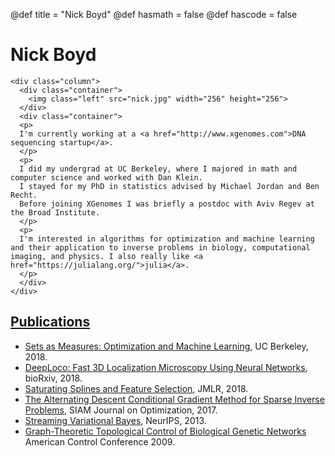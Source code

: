 @def title = "Nick Boyd"
@def hasmath = false
@def hascode = false

# Nick Boyd

~~~
<div class="column">
  <div class="container">
    <img class="left" src="nick.jpg" width="256" height="256">
  </div>
  <div class="container">
  <p>
  I'm currently working at a <a href="http://www.xgenomes.com">DNA sequencing startup</a>.
  </p>
  <p>
  I did my undergrad at UC Berkeley, where I majored in math and computer science and worked with Dan Klein.
  I stayed for my PhD in statistics advised by Michael Jordan and Ben Recht.
  Before joining XGenomes I was briefly a postdoc with Aviv Regev at the Broad Institute.
  </p>
  <p>
  I'm interested in algorithms for optimization and machine learning and their application to inverse problems in biology, computational imaging, and physics. I also really like <a href="https://julialang.org/">julia</a>.
  </p>
  </div>
</div>
~~~

## [Publications](https://scholar.google.com/citations?hl=en&user=4C4GOhYAAAAJ&view_op=list_works&sortby=pubdate)


* [Sets as Measures: Optimization and Machine Learning](thesis.pdf), UC Berkeley, 2018.
* [DeepLoco: Fast 3D Localization Microscopy Using Neural Networks](https://www.biorxiv.org/content/10.1101/267096v*full.pdf), bioRxiv, 2018.
* [Saturating Splines and Feature Selection](http://jmlr.csail.mit.edu/papers/volume18/17-178/17-178.pdf), JMLR, 2018.
* [The Alternating Descent Conditional Gradient Method for Sparse Inverse Problems](adcg.pdf), SIAM Journal on Optimization, 2017.
* [Streaming Variational Bayes](SVB.pdf), NeurIPS, 2013.
* [Graph-Theoretic Topological Control of Biological Genetic Networks](topo.pdf) American Control Conference 2009.

<!-- 
## Awards
* 1st place in 2D single-molecule localization microscopy challenge 2016.
* Google Hertz Fellowship.
* 2011 EECS Departmental Citation.
* 2011 Outstanding Academic Achievement Award in L&S CS.
* 2011 Dorothea Klumpke Roberts Prize in Mathematics.
* 2011 NSF GRFP Honorable Mention. -->

